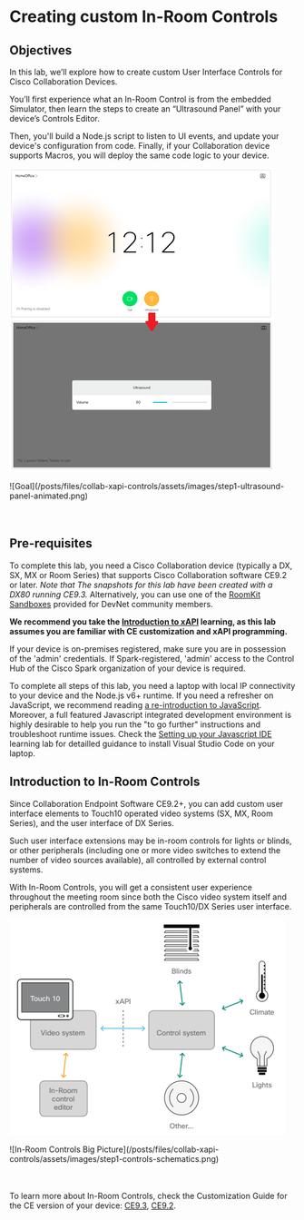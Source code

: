 # Creating custom In-Room Controls

## Objectives

In this lab, we’ll explore how to create custom User Interface Controls for Cisco Collaboration Devices.

You’ll first experience what an In-Room Control is from the embedded Simulator, then learn the steps to create an “Ultrasound Panel” with your device’s Controls Editor. 

Then, you'll build a Node.js script to listen to UI events, and update your device's configuration from code.
Finally, if your Collaboration device supports Macros, you will deploy the same code logic to your device.

![Goal](assets/images/step1-ultrasound-panel-animated.png)
<div align="left">![Goal](/posts/files/collab-xapi-controls/assets/images/step1-ultrasound-panel-animated.png)</div><br/><br/>


## Pre-requisites

To complete this lab, you need a Cisco Collaboration device (typically a DX, SX, MX or Room Series) that supports Cisco Collaboration software CE9.2 or later. 
_Note that The snapshots for this lab have been created with a DX80 running CE9.3._
Alternatively, you can use one of the [RoomKit Sandboxes](https://devnetsandbox.cisco.com/RM/Diagram/Index/cb9f5c1e-89ab-4716-a8fd-a47296446338?diagramType=Topology) provided for DevNet community members. 

**We recommend you take the [Introduction to xAPI](https://learninglabs.cisco.com/lab/collab-xapi-intro/step/1) learning, as this lab assumes you are familiar with CE customization and xAPI programming.**

If your device is on-premises registered, make sure you are in possession of the 'admin' credentials.
If Spark-registered, 'admin' access to the Control Hub of the Cisco Spark organization of your device is required.

To complete all steps of this lab, you need a laptop with local IP connectivity to your device and the Node.js v6+ runtime. If you need a refresher on JavaScript, we recommend reading [a re-introduction to JavaScript](https://developer.mozilla.org/en-US/docs/Web/JavaScript/A_re-introduction_to_JavaScript).
Moreover, a full featured Javascript integrated development environment is highly desirable to help you run the "to go further" instructions and troubleshoot runtime issues. Check the [Setting up your Javascript IDE](https://learninglabs.cisco.com/tracks/devnet-express-cloud-collab-soft-dev/verify-setup-sd/collab-tools-ide-vscode-sd/step/1) learning lab for detailled guidance to install Visual Studio Code on your laptop.


## Introduction to In-Room Controls

Since Collaboration Endpoint Software CE9.2+, you can add custom user interface elements to Touch10 operated video systems (SX, MX, Room Series), and the user interface of DX Series. 

Such user interface extensions may be in-room controls for lights or blinds, or other peripherals (including one or more video switches to extend the number of video sources available), all controlled by external control systems. 

With In-Room Controls, you will get a consistent user experience throughout the meeting room since both the Cisco video system itself and peripherals are controlled from the same Touch10/DX Series user interface.

![In-Room Controls Big Picture](assets/images/step1-controls-schematics.png)
<div align="left">![In-Room Controls Big Picture](/posts/files/collab-xapi-controls/assets/images/step1-controls-schematics.png)</div><br/><br/>

To learn more about In-Room Controls, check the Customization Guide for the CE version of your device: [CE9.3](https://www.cisco.com/c/dam/en/us/td/docs/telepresence/endpoint/ce93/sx-mx-dx-room-kit-customization-guide-ce93.pdf), [CE9.2](https://www.cisco.com/c/dam/en/us/td/docs/telepresence/endpoint/ce92/sx-mx-dx-room-kit-customization-guide-ce92.pdf).
